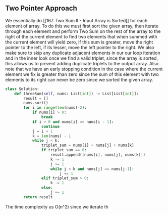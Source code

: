 ## Two Pointer Approach
We essentially do [[167. Two Sum II - Input Array is Sorted]] for each element of array. To do this we must first sort the given array, then iterate through each element and perform Two Sum on the rest of the array to the right of the current element to find two elements that when summed with the current element will yield zero, if this sum is greater, move the right pointer to the left, if its lesser, move the left pointer to the right. We also make sure to skip any duplicate adjacent elements in our our loop iteration and in the inner look once we find a valid triplet, since the array is sorted, this allows us to prevent adding duplicate triplets to the output array. Also note that we have an early stopping condition in the case where the current element we fix is greater than zero since the sum of this element with two elements to its right can never be zero since we sorted the given array.
``` python
class Solution:
    def threeSum(self, nums: List[int]) -> List[List[int]]:
        result = []
        nums.sort()
        for i in range(len(nums)-2):
            if nums[i] > 0:
                break
            if i > 0 and nums[i] == nums[i - 1]:
                continue
            j = i + 1
            k = len(nums) - 1
            while j < k:
                triplet_sum = nums[i] + nums[j] + nums[k]
                if triplet_sum == 0:
                    result.append([nums[i], nums[j], nums[k]])
                    k -= 1
                    j += 1
                    while j < k and nums[j] == nums[j-1]:
                        j += 1
                elif triplet_sum > 0:
                    k -= 1
                else:
                    j += 1
        return result
```
The time complexity us O(n^2) since we iterate th